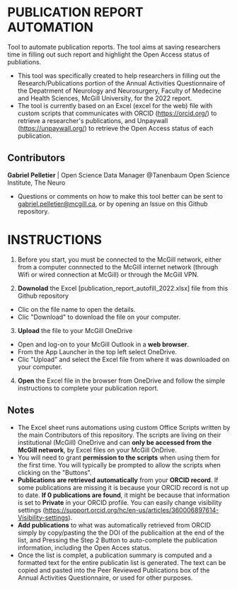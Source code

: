# PUBLICATION REPORT AUTOMATION
Tool to automate publication reports. The tool aims at saving researchers time in filling out such report and highlight the Open Access status of publiations.
* This tool was specifically created to help researchers in filling out the Research/Publications portion of the Annual Activities Questionnaire of the Depatrment of Neurology and Neurosurgery, Faculty of Medecine and Health Sciences, McGill University, for the 2022 report.
* The tool is currently based on an Excel (excel for the web) file with custom scripts that communicates with ORCID (https://orcid.org/) to retrieve a researcher's publications, and Unpaywall (https://unpaywall.org/) to retrieve the Open Access status of each publication.
## Contributors
**Gabriel Pelletier** | Open Science Data Manager @Tanenbaum Open Science Institute, The Neuro
* Questions or comments on how to make this tool better can be sent to gabriel.pelletier@mcgill.ca, or by opening an Issue on this Github repository.
# INSTRUCTIONS
1. Before you start, you must be connected to the McGill network, either from a computer connnected to the McGill internet network (through Wifi or wired connection at McGill) or through the McGill VPN.

2. **Downolad** the Excel [publication_report_autofill_2022.xlsx] file from this Github repository
* Clic on the file name to open the details.
* Clic "Download" to download the file on your computer.

3. **Upload** the file to your McGill OneDrive
* Open and log-on to your McGill Outlook in a **web browser**.
* From the App Launcher in the top left select OneDrive.
* Clic "Upload" and select the Excel file from where it was downloaded on your computer.

4. **Open** the Excel file in the browser from OneDrive and follow the simple instructions to complete your publication report.

## Notes
* The Excel sheet runs automations using custom Office Scripts written by the main Contributors of this repository. The scripts are living on their institutional (McGill) OneDrive and can **only be accessed from the McGill network**, by Excel files on your McGill OnDrive.
* You will need to grant **permission to the scripts** when using them for the first time. You will typically be prompted to allow the scripts when clicking on the "Buttons".
* **Publications are retrieved automatically** from your **ORCID record**. If some publications are missing it is because your ORCID record is not up to date. **If 0 publications are found**, it might be because that information is set to **Private** in your ORCID profile. You can easily change visibility settings (https://support.orcid.org/hc/en-us/articles/360006897614-Visibility-settings).
* **Add publications** to what was automatically retrieved from ORCID simply by copy/pasting the the DOI of the publicaition at the end of the list, and Pressing the Step 2 Button to auto-complete the publication information, including the Open Acces status.
* Once the list is complet, a publication summary is computed and a formatted text for the entire publicatin list is generated. The text can be copied and pasted into the Peer Reviewed Publications box of the Annual Activities Questionnaire, or used for other purposes.


